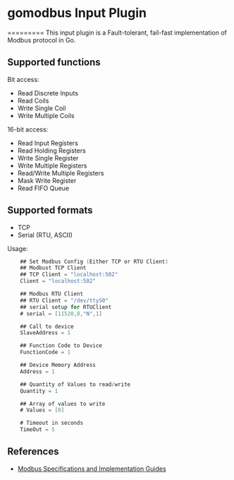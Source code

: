 # gomodbus Input Plugin
=========
This input plugin is a Fault-tolerant, fail-fast implementation of Modbus protocol in Go.

Supported functions
-------------------
Bit access:
*   Read Discrete Inputs
*   Read Coils
*   Write Single Coil
*   Write Multiple Coils

16-bit access:
*   Read Input Registers
*   Read Holding Registers
*   Write Single Register
*   Write Multiple Registers
*   Read/Write Multiple Registers
*   Mask Write Register
*   Read FIFO Queue

Supported formats
-----------------
*   TCP
*   Serial (RTU, ASCII)

Usage:
```go
	## Set Modbus Config (Either TCP or RTU Client)
	## Modbust TCP Client
	## TCP Client = "localhost:502"
	Client = "localhost:502"

	## Modbus RTU Client
	## RTU Client = "/dev/ttyS0"
	## serial setup for RTUClient
	# serial = [11520,8,"N",1]

	## Call to device
	SlaveAddress = 1

	## Function Code to Device
	FunctionCode = 1

	## Device Memory Address
	Address = 1

	## Quantity of Values to read/write
	Quantity = 1

	## Array of values to write
	# Values = [0]

	# Timeout in seconds
	TimeOut = 5
```


References
----------
-   [Modbus Specifications and Implementation Guides](http://www.modbus.org/specs.php)

